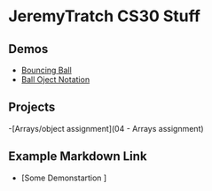 # JeremyTratch CS30 Stuff

## Demos

- [Bouncing Ball](01-ball)
- [Ball Oject Notation](03-ball-object)

## Projects
-[Arrays/object assignment](04 - Arrays assignment)

## Example Markdown Link
- [Some Demonstartion ]
